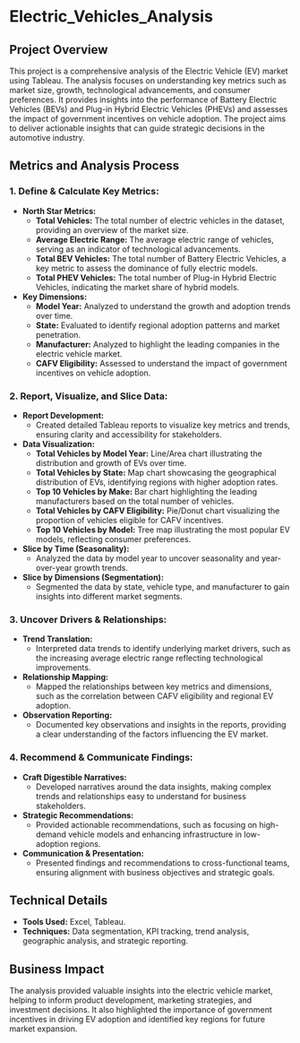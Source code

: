 # Electric_Vehicles_Analysis


## **Project Overview**
This project is a comprehensive analysis of the Electric Vehicle (EV) market using Tableau. The analysis focuses on understanding key metrics such as market size, growth, technological advancements, and consumer preferences. It provides insights into the performance of Battery Electric Vehicles (BEVs) and Plug-in Hybrid Electric Vehicles (PHEVs) and assesses the impact of government incentives on vehicle adoption. The project aims to deliver actionable insights that can guide strategic decisions in the automotive industry.

## **Metrics and Analysis Process**

### **1. Define & Calculate Key Metrics:**
   - **North Star Metrics:**
     - **Total Vehicles:** The total number of electric vehicles in the dataset, providing an overview of the market size.
     - **Average Electric Range:** The average electric range of vehicles, serving as an indicator of technological advancements.
     - **Total BEV Vehicles:** The total number of Battery Electric Vehicles, a key metric to assess the dominance of fully electric models.
     - **Total PHEV Vehicles:** The total number of Plug-in Hybrid Electric Vehicles, indicating the market share of hybrid models.
   - **Key Dimensions:**
     - **Model Year:** Analyzed to understand the growth and adoption trends over time.
     - **State:** Evaluated to identify regional adoption patterns and market penetration.
     - **Manufacturer:** Analyzed to highlight the leading companies in the electric vehicle market.
     - **CAFV Eligibility:** Assessed to understand the impact of government incentives on vehicle adoption.

### **2. Report, Visualize, and Slice Data:**
   - **Report Development:**
     - Created detailed Tableau reports to visualize key metrics and trends, ensuring clarity and accessibility for stakeholders.
   - **Data Visualization:**
     - **Total Vehicles by Model Year:** Line/Area chart illustrating the distribution and growth of EVs over time.
     - **Total Vehicles by State:** Map chart showcasing the geographical distribution of EVs, identifying regions with higher adoption rates.
     - **Top 10 Vehicles by Make:** Bar chart highlighting the leading manufacturers based on the total number of vehicles.
     - **Total Vehicles by CAFV Eligibility:** Pie/Donut chart visualizing the proportion of vehicles eligible for CAFV incentives.
     - **Top 10 Vehicles by Model:** Tree map illustrating the most popular EV models, reflecting consumer preferences.
   - **Slice by Time (Seasonality):**
     - Analyzed the data by model year to uncover seasonality and year-over-year growth trends.
   - **Slice by Dimensions (Segmentation):**
     - Segmented the data by state, vehicle type, and manufacturer to gain insights into different market segments.

### **3. Uncover Drivers & Relationships:**
   - **Trend Translation:**
     - Interpreted data trends to identify underlying market drivers, such as the increasing average electric range reflecting technological improvements.
   - **Relationship Mapping:**
     - Mapped the relationships between key metrics and dimensions, such as the correlation between CAFV eligibility and regional EV adoption.
   - **Observation Reporting:**
     - Documented key observations and insights in the reports, providing a clear understanding of the factors influencing the EV market.

### **4. Recommend & Communicate Findings:**
   - **Craft Digestible Narratives:**
     - Developed narratives around the data insights, making complex trends and relationships easy to understand for business stakeholders.
   - **Strategic Recommendations:**
     - Provided actionable recommendations, such as focusing on high-demand vehicle models and enhancing infrastructure in low-adoption regions.
   - **Communication & Presentation:**
     - Presented findings and recommendations to cross-functional teams, ensuring alignment with business objectives and strategic goals.

## **Technical Details**
- **Tools Used:** Excel, Tableau.
- **Techniques:** Data segmentation, KPI tracking, trend analysis, geographic analysis, and strategic reporting.

## **Business Impact**
The analysis provided valuable insights into the electric vehicle market, helping to inform product development, marketing strategies, and investment decisions. It also highlighted the importance of government incentives in driving EV adoption and identified key regions for future market expansion.
